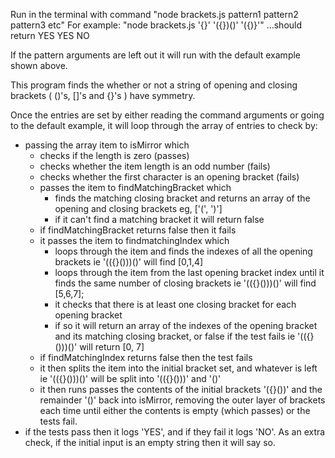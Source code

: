Run in the terminal with command "node brackets.js pattern1 pattern2 pattern3 etc"
For example: "node brackets.js '[](){}' '({})()' '({)}'"
...should return
YES
YES
NO

If the pattern arguments are left out it will run with the default example shown
above.

This program finds the whether or not a string of opening and closing brackets
( ()'s, []'s and {}'s ) have symmetry.

Once the entries are set by either reading the command arguments or going to the
default example, it will loop through the array of entries to check by:
  - passing the array item to isMirror which
      - checks if the length is zero (passes)
      - checks whether the item length is an odd number (fails)
      - checks whether the first character is an opening bracket (fails)
      - passes the item to findMatchingBracket which
        - finds the matching closing bracket and returns an array of the opening
          and closing brackets eg, ['(', ')']
        - if it can't find a matching bracket it will return false
      - if findMatchingBracket returns false then it fails
      - it passes the item to findmatchingIndex which
        - loops through the item and finds the indexes of all the opening brackets
          ie '(({}()))()' will find [0,1,4]
        - loops through the item from the last opening bracket index until it finds
          the same number of closing brackets
          ie '(({}()))()' will find [5,6,7];
        - it checks that there is at least one closing bracket for each opening bracket
        - if so it will return an array of the indexes of the opening bracket and its
          matching closing bracket, or false if the test fails
          ie '(({}()))()' will return [0, 7]
      - if findMatchingIndex returns false then the test fails
      - it then splits the item into the initial bracket set, and whatever is left
        ie '(({}()))()' will be split into '(({}()))' and '()'
      - it then runs passes the contents of the initial brackets '({}())' and the
        remainder '()' back into isMirror, removing the outer layer of brackets each
        time until either the contents is empty (which passes) or the tests fail.
  - if the tests pass then it logs 'YES', and if they fail it logs 'NO'. As an extra
    check, if the initial input is an empty string then it will say so.
